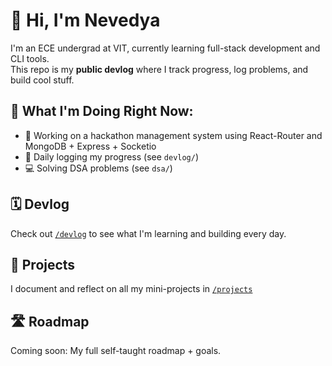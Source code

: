 

<!--
**NiviDevs/NiviDevs** is a ✨ _special_ ✨ repository because its `README.md` (this file) appears on your GitHub profile.

Here are some ideas to get you started:

- 🔭 I’m currently working on ...
- 🌱 I’m currently learning ...
- 👯 I’m looking to collaborate on ...
- 🤔 I’m looking for help with ...
- 💬 Ask me about ...
- 📫 How to reach me: ...
- 😄 Pronouns: ...
- ⚡ Fun fact: ...
-->

# 👋 Hi, I'm Nevedya

I'm an ECE undergrad at VIT, currently learning full-stack development and CLI tools.  
This repo is my **public devlog** where I track progress, log problems, and build cool stuff.

## 🚀 What I'm Doing Right Now:
- 🌱 Working on a hackathon management system using React-Router and MongoDB + Express + Socketio
- 📅 Daily logging my progress (see `devlog/`)
- 💻 Solving DSA problems (see `dsa/`)

## 🗓️ Devlog
Check out [`/devlog`](./devlog) to see what I'm learning and building every day.
<!-- 

-->

## 🧩 Projects
I document and reflect on all my mini-projects in [`/projects`](./projects)

## 🛣️ Roadmap
Coming soon: My full self-taught roadmap + goals.

